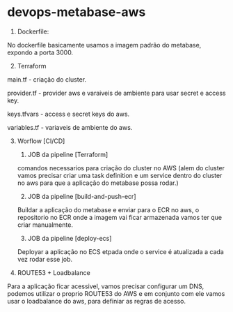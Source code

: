 # devops-metabase-aws

1. Dockerfile:

No dockerfile basicamente usamos a imagem padrão do metabase, expondo a porta 3000.

2. Terraform

main.tf - criação do cluster.

provider.tf - provider aws e varaiveis de ambiente para usar secret e access key.

keys.tfvars - access e secret keys do aws.

variables.tf - variaveis de ambiente do aws.


3. Worflow [CI/CD]

    1. JOB da pipeline [Terraform]

    comandos necessarios para criação do cluster no AWS (alem do cluster vamos precisar criar uma task definition e um service dentro do cluster no aws para que a aplicação do metabase possa rodar.)

    2. JOB da pipeline [build-and-push-ecr] 
    
    Buildar a aplicação do metabase e enviar para o ECR no aws, o repositorio no ECR onde a imagem vai ficar armazenada vamos ter que criar manualmente.

    3. JOB da pipeline [deploy-ecs]

    Deployar a aplicação no ECS etpada onde o service é atualizada a cada vez rodar esse job.


4. ROUTE53 + Loadbalance

 Para a aplicação ficar acessivel, vamos precisar configurar um DNS, podemos utilizar o proprio ROUTE53 do AWS e em conjunto com ele  vamos usar o loadbalance do aws, para definiar as regras de acesso.


